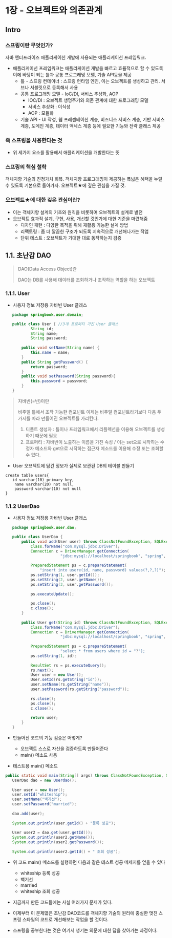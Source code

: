 # 1장 - 오브젝트와 의존관계

## Intro

### 스프링이란 무엇인가?

자바 엔터프라이즈 애플리케이션 개발에 사용되는 애플리케이션 프레임워크.
* 애플리케이션 프레임워크는 애플리케이션 개발을 빠르고 효율적으로 할 수 있도록 이에 바탕이 되는 틀과 공통 프로그래밍 모델, 기술 API등을 제공
  * 틀 - 스프링 컨테이너 : 스프링 런타임 엔진, 이는 오브젝트를 생성하고 관리. 서브나 서블릿으로 등록해서 사용
  * 공통 프로그래밍 모델 - IoC/DI, 서비스 추상화, AOP
    * IOC/DI : 오브젝트 생명주기와 의존 관계에 대한 프로그래밍 모델
    * 서비스 추상화 : 이식성
    * AOP : 모듈화
  * 기술 API - UI 작성, 웹 프레젠테이션 계층, 비즈니스 서비스 계층, 기반 서비스 계층, 도메인 계층, 데이터 액세스 계층 등에 필요한 기능와 전략 클래스 제공

### 즉 스프링을 사용한다는 것 
* 위 세가지 요소를 활용해서 애플리케이션을 개발한다는 뜻

### 스프링의 핵심 철학

객체지향 기술의 진정가치 회복. 객체지향 프로그래밍이 제공하는 폭넓은 혜택을 누릴 수 있도록 기본으로 돌아가자. 오브젝트★에 깊은 관심을 가질 것.

### 오브젝트★에 대한 깊은 관심이란?

* 이는 객체지향 설계의 기초와 원칙을 비롯하여 오브젝트의 설계로 발전
* 오브젝트 효과적 설계, 구현, 사용, 개선할 것인가에 대한 기준을 마련해줌
  * 디자인 패턴 : 다양한 목적을 위해 재활용 가능한 설계 방법
  * 리팩토링 : 좀 더 깔끔한 구조가 되도록 지속적으로 개선해나가는 작업
  * 단위 테스트 : 오브젝트가 기대한 대로 동작하는지 검증

## 1.1. 초난감 DAO

> DAO(Data Access Object)란
>
> DAO는 DB를 사용해 데이터를 조회하거나 조작하는 역할을 하는 오브젝트


### 1.1.1. User
* 사용자 정보 저장용 자바빈 User 클래스 
 ```java
    package springbook.user.domain;

    public class User { //3개 프로퍼티 가진 User 클래스
            String id;
            String name;
            String password;
        
        public void setName(String name) {
            this.name = name;
        }
        public String getPassword() {
            return password;
        }
        public void setPassword(String password){
            this.password = password;
        }
    }
```

> 자바빈(=빈)이란
>
> 비주얼 틀에서 조작 가능한 컴포넌트 
> 이제는 비주얼 컴포넌트라기보다 다음 두 가지를 따라 만들어진 오브젝트를 가리킨다.
> 1. 디폴트 생성자 : 틀이나 프레임워크에서 리플렉션을 이용해 오브젝트를 생성하기 때문에 필요
> 2. 프로퍼티 : 자바빈이 노출하는 이름을 가진 속성 / 이는 set으로 시작하는 수정자 메소드와 get으로 시작하는 접근자 메소드를 이용해 수정 또는 조회할 수 있다.



* User 오브젝트에 담긴 정보가 실제로 보관된 DB의 테이블 만들기
```
create table users{
   id varchar(10) primary key,
    name varchar(20) not null,
    password varchar(10) not null
}
```

### 1.1.2 UserDao
* 사용자 정보 저장용 자바빈 User 클래스 
 ```java
    package springbook.user.dao;

    public class UserDao { 
        public void add(User user) throws ClassNotFoundException, SQLException {
            Class.forName("com.mysql.jdbc.Driver");
            Connection c = DriverManager.getConnection(
                         "jdbc:mysql://localhost/springbook", "spring", "book");
                         
            PreparedStatement ps = c.prepareStatement(
                "insert into usere(id, name, password) values(?,?,?)");
            ps.setString(1, user.getId());
            ps.setString(2, user.getName());
            ps.setString(3, user.getPassword());
            
            ps.executeUpdate();
            
            ps.close();
            c.close();
        }
        
        public User get(String id) throws ClassNotFoundException, SQLException {
            Class.forName("com.mysql.jdbc.Driver");
            Connection c = DriverManager.getConnection(
                         "jdbc:mysql://localhost/springbook", "spring", "book");
                         
            PreparedStatement ps = c.prepareStatement(
                         "select * from users where id = "?");
            ps.setString(1, id);
            
            ResultSet rs = ps.executeQuery();
            rs.next();
            User user = new User();
            User.setId(rs.getString("id"));
            user.setName(rs.getString("name"));
            user.setPassword(rs.getString("password"));
            
            rs.close();
            ps.close();
            c.close();
            
            return user;
        }
    }   
```

* 만들어진 코드의 기능 검증은 어떻게?
  * 오브젝트 스스로 자신을 검증하도록 만들어준다
  * main() 메소드 사용

* 테스트용 main() 메소드
```java
public static void main(String[] args) throws ClassNotFoundException, SQLException {
   UserDao dao = new Userdao();
   
   User user = new User();
   user.setId("whiteship");
   user.setName("백기선");
   user.setPassword("married");
   
   dao.add(user);
   
   System.out.println(user.getId() + "등록 성공");
   
   User user2 = dao.get(user.getId());
   System.out.println(user2.getName());
   System.out.println(user2.getPassword());
   
   System.out.println(user2.getId() + " 조회 성공");
```
* 위 코드 main() 메소드를 실행하면 다음과 같은 테스트 성공 메세지를 얻을 수 있다
  * whiteship 등록 성공
  * 백기선
  * married
  * whiteship 조회 성공


* 지금까지 만든 코드들에는 사실 여러가지 문제가 있다.
* 이제부터 이 문제많은 초난감 DAO코드를 객체지향 기술의 원리에 충실한 멋진 스프링 스타일의 코드로 개선해보는 작업을 할 것이다. 
* 스프링을 공부한다는 것은 여기서 생기는 의문에 대한 답을 찾아가는 과정이다.



